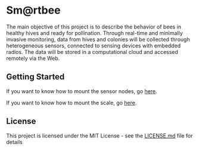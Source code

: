 # Sm@rtbee
The main objective of this project is to describe the behavior of bees in healthy hives and ready for pollination. Through real-time and minimally invasive monitoring, data from hives and colonies will be collected through heterogeneous sensors, connected to sensing devices with embedded radios. The data will be stored in a computational cloud and accessed remotely via the Web.

## Getting Started

If you want to know how to mount the sensor nodes, go [here](Sensor_Nodes).


If you want to know how to mount the scale, go [here](Scale).


## License

This project is licensed under the MIT License - see the [LICENSE.md](LICENSE) file for details
